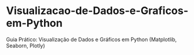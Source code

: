 # Visualizacao-de-Dados-e-Graficos-em-Python
Guia Prático: Visualização de Dados e Gráficos em Python (Matplotlib, Seaborn, Plotly)

